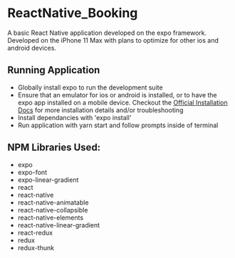 # ReactNative_Booking #
A basic React Native application developed on the expo framework. Developed on the iPhone 11 Max with plans to optimize for other ios and android devices.

## Running Application ##
* Globally install expo to run the development suite
* Ensure that an emulator for ios or android is installed, or to have the expo app installed on a mobile device. Checkout the  [Official Installation Docs](https://docs.expo.io/versions/latest/get-started/installation/) for more installation details and/or troubleshooting
* Install dependancies with 'expo install'
* Run application with yarn start and follow prompts inside of terminal

## NPM Libraries Used: ##
* expo
* expo-font
* expo-linear-gradient
* react
* react-native
* react-native-animatable
* react-native-collapsible
* react-native-elements
* react-native-linear-gradient
* react-redux
* redux
* redux-thunk
